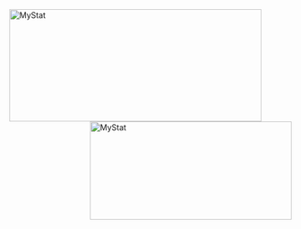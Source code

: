 <img width="450em" height="200em" align="left" alt="MyStat" src="https://github-readme-stats.vercel.app/api?username=Andreyneumyvannyi&show_icons=true&hide=contribs,prs&cache_seconds=86400&theme=blueberry">
<img width="360em" height="175em" align="right" alt="MyStat" src="https://github-readme-stats.vercel.app/api/top-langs/?username=Andreyneumyvannyi&layout=compact&langs_count=8&theme=blueberry">

| | | |
| :--: | :--: | :--: |

